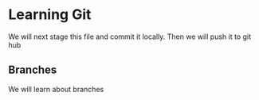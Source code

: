# Learning Git
We will next stage this file and commit it locally. Then we will push it to git hub

## Branches
We will learn about branches
